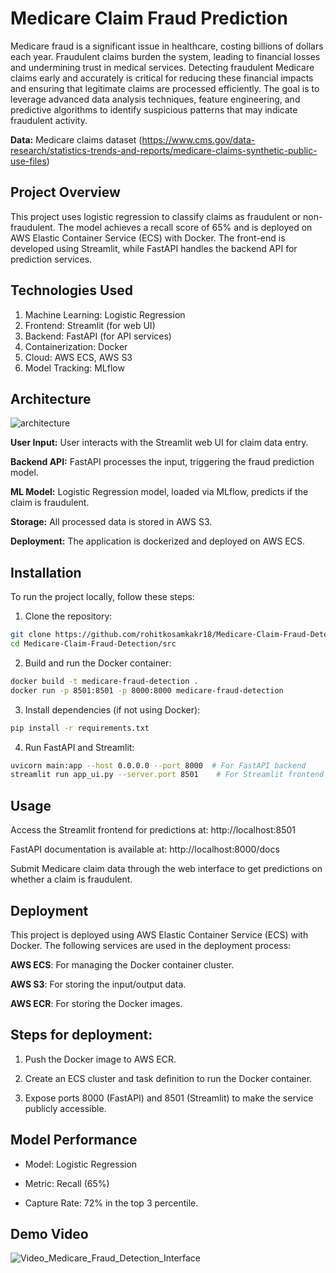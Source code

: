 # Medicare Claim Fraud Prediction

Medicare fraud is a significant issue in healthcare, costing billions of dollars each year. Fraudulent claims burden the system, leading to financial losses and undermining trust in medical services. Detecting fraudulent Medicare claims early and accurately is critical for reducing these financial impacts and ensuring that legitimate claims are processed efficiently. The goal is to leverage advanced data analysis techniques, feature engineering, and predictive algorithms to identify suspicious patterns that may indicate fraudulent activity.

**Data:** 
Medicare claims dataset (https://www.cms.gov/data-research/statistics-trends-and-reports/medicare-claims-synthetic-public-use-files)

## Project Overview

This project uses logistic regression to classify claims as fraudulent or non-fraudulent. The model achieves a recall score of 65% and is deployed on AWS Elastic Container Service (ECS) with Docker. The front-end is developed using Streamlit, while FastAPI handles the backend API for prediction services.

## Technologies Used

1. Machine Learning: Logistic Regression
2. Frontend: Streamlit (for web UI)
3. Backend: FastAPI (for API services)
4. Containerization: Docker
5. Cloud: AWS ECS, AWS S3
6. Model Tracking: MLflow

## Architecture 

![architecture](https://github.com/user-attachments/assets/b68bc015-87e5-4aab-9fd0-3147f0509db2)


**User Input:** User interacts with the Streamlit web UI for claim data entry.

**Backend API:** FastAPI processes the input, triggering the fraud prediction model.

**ML Model:** Logistic Regression model, loaded via MLflow, predicts if the claim is fraudulent.

**Storage:** All processed data is stored in AWS S3.

**Deployment:** The application is dockerized and deployed on AWS ECS.

## Installation

To run the project locally, follow these steps:

1. Clone the repository:

```bash
git clone https://github.com/rohitkosamkakr18/Medicare-Claim-Fraud-Detection.git
cd Medicare-Claim-Fraud-Detection/src
```

2. Build and run the Docker container:

```bash
docker build -t medicare-fraud-detection .
docker run -p 8501:8501 -p 8000:8000 medicare-fraud-detection
```

3. Install dependencies (if not using Docker):

```bash
pip install -r requirements.txt
```

4. Run FastAPI and Streamlit:

```bash
uvicorn main:app --host 0.0.0.0 --port 8000  # For FastAPI backend
streamlit run app_ui.py --server.port 8501    # For Streamlit frontend
```

## Usage

Access the Streamlit frontend for predictions at: http://localhost:8501

FastAPI documentation is available at: http://localhost:8000/docs

Submit Medicare claim data through the web interface to get predictions on whether a claim is fraudulent.

## Deployment
This project is deployed using AWS Elastic Container Service (ECS) with Docker. The following services are used in the deployment process:

**AWS ECS**: For managing the Docker container cluster.

**AWS S3**: For storing the input/output data.

**AWS ECR**: For storing the Docker images.

## Steps for deployment:

1. Push the Docker image to AWS ECR.

2. Create an ECS cluster and task definition to run the Docker container.

3. Expose ports 8000 (FastAPI) and 8501 (Streamlit) to make the service publicly accessible.

## Model Performance
- Model: Logistic Regression

- Metric: Recall (65%)

- Capture Rate: 72% in the top 3 percentile.

## Demo Video
![Video_Medicare_Fraud_Detection_Interface](https://github.com/user-attachments/assets/d51da451-462e-4db2-b593-41992a2864f4)

